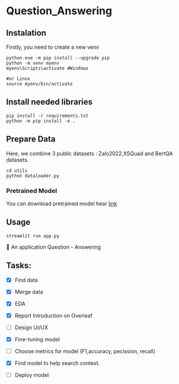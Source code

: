 # Question_Answering

## Instalation
Firstly, you need to create a new venv
```
python.exe -m pip install --upgrade pip
python -m venv myenv
myenv\Scripts\activate #Windows

#or Linux
source myenv/bin/activate
```

## Install needed libraries
```
pip install -r requirements.txt
python -m pip install -e .
```

## Prepare Data
Here, we combine 3 public datasets : Zalo2022,XSQuad and BertQA datasets.

```
cd utils
python dataloader.py
```


### Pretrained Model
You can download pretrained model hear [link](https://www.kaggle.com/code/tuanphong27/roberta-qa-fine-tuning/output)

## Usage
```
streamlit run app.py
```


<aside>
🎯 An application Question - Answering
</aside>

## Tasks:
- [x] Find data
- [x] Merge data
- [x] EDA
- [x] Report Introduction on Overleaf
- [ ] Design UI/UX
- [X] Fine-tuning model
- [ ] Choose metrics for model (F1,accuracy, pecission, recall)
- [X] Find model to help search context.      
- [ ] Deploy model


